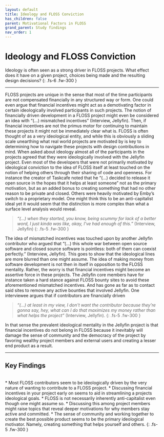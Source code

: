 ```yaml
---
layout: default
title: Ideology and FLOSS Conviction
has_children: false
parent: Motivational Factors in FLOSS
grand_parent: Study findings
nav_order: 1
---
```


# Ideology and FLOSS Conviction  

Ideology is often seen as a strong driver in FLOSS projects. What effect does it have on a given project, choices being made and the resulting design decisions?
{: .fs-6 .fw-300 }

---  

FLOSS projects are unique in the sense that most of the time participants are not compensated financially in any structured way or form. One could even argue that financial incentives might act as a demotivating factor in certain ideologically involved participants in such projects. The notion of financially driven development in a FLOSS project might even be considered an idea with “(...) mismatched incentives” (Interview, Jellyfin). Then, if financial incentives are not the primus motor for continuing to maintain these projects it might not be immediately clear what is.
FLOSS is often thought of as a very ideological entity, and while this is obviously a sliding scale unearthing what real world projects are motivated by is key to determining how to navigate these projects with design contributions in mind. When asked about ideology almost all of the participants in the projects agreed that they were ideologically involved with the Jellyfin project. Even most of the developers that were not primarily motivated by ideological conviction to the idea of FLOSS itself at least touched on the notion of helping others through their sharing of code and openness. For instance the creator of Taskcafe noted that he “(...) decided to release it open source in the hopes that it helps at least someone” not as the primary motivation, but as an added bonus to creating something that had no other reason to be private and closed. Others were heavily motivated by Emby’s switch to a proprietary model. One might think this to be an anti-capitalist ideal yet it would seem that the distinction is more complex than what a surface level analysis would reveal.

> *“(...) when they started, you know, being scummy for lack of a better word, I just kinda was like, okay, I've had enough of this.”* (Interview, Jellyfin)
{: .fs-5 .fw-300 }

The idea of mismatched incentives was touched upon by another Jellyfin contributor who argued that “(...) this whole war between open source software and closed source software is pointless: both of them can coexist perfectly.” (Interview, Jellyfin). This goes to show that the ideological lines are more blurred than one might assume. The idea of making money from software development is not then in itself in opposition to the FLOSS mentality. Rather, the worry is that financial incentives might become an assertive force in these projects. The Jellyfin core members have for instance taken a hard stance against FLOSS bounty sites to avoid these aforementioned mismatched incentives. And has gone as far as to contact said sites to remove any active bounties that involved Jellyfin. One interviewee argues that if contributors are financially driven   

> *“(...) at least in my view, I don't want the contributor because they're gonna say, hey, what can I do that maximizes my money rather than what helps the project”* (Interview, Jellyfin).
{: .fs-5 .fw-300 }

  In that sense the prevalent ideological mentality in the Jellyfin project is that financial incentives do not belong in FLOSS because it inevitably will damage the sense of community and the democracy of the project by favoring wealthy project members and external users and creating a lesser end product as a result.

  ---
## Key Findings
<br/>
* Most FLOSS contributors seem to be ideologically driven by the very nature of wanting to contribute to a FLOSS project.
* Discussing financial incentives in your project early on seems to aid in streamlining a projects ideological goals.
* FLOSS is not necessarily inherently anti-capitalist even though one might assume so.
    * Discussing this among project members might raise topics that reveal deeper motivations for why members stay active and committed.
* The sense of community and working together to create the best possible product seems to be the primary ideological motivator. Namely, creating something that helps yourself and others.
  {: .fs-5 .fw-300 }
